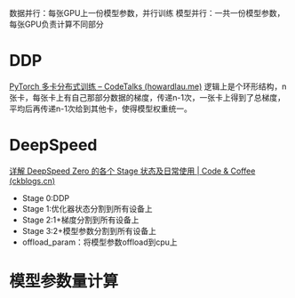 数据并行：每张GPU上一份模型参数，并行训练
模型并行：一共一份模型参数，每张GPU负责计算不同部分

# DDP
[PyTorch 多卡分布式训练 – CodeTalks (howardlau.me)](https://howardlau.me/programming/pytorch-distributed-data-parallel.html)
逻辑上是个环形结构，n张卡，每张卡上有自己那部分数据的梯度，传递n-1次，一张卡上得到了总梯度，平均后再传递n-1次给到其他卡，使得模型权重统一。

# DeepSpeed 
[详解 DeepSpeed Zero 的各个 Stage 状态及日常使用 | Code & Coffee (ckblogs.cn)](https://ckblogs.cn/posts/dl/DeepSpeed.html#%E5%A6%82%E4%BD%95%E9%80%89%E6%8B%A9%E6%9C%80%E4%BD%B3%E6%80%A7%E8%83%BD%E7%9A%84zero-stage%E5%92%8C-offloads%E2%9A%93%EF%B8%8E)
- Stage 0:DDP
- Stage 1:优化器状态分割到所有设备上
- Stage 2:1+梯度分割到所有设备上
- Stage 3:2+模型参数分割到所有设备上
- offload_param：将模型参数offload到cpu上

# 模型参数量计算

